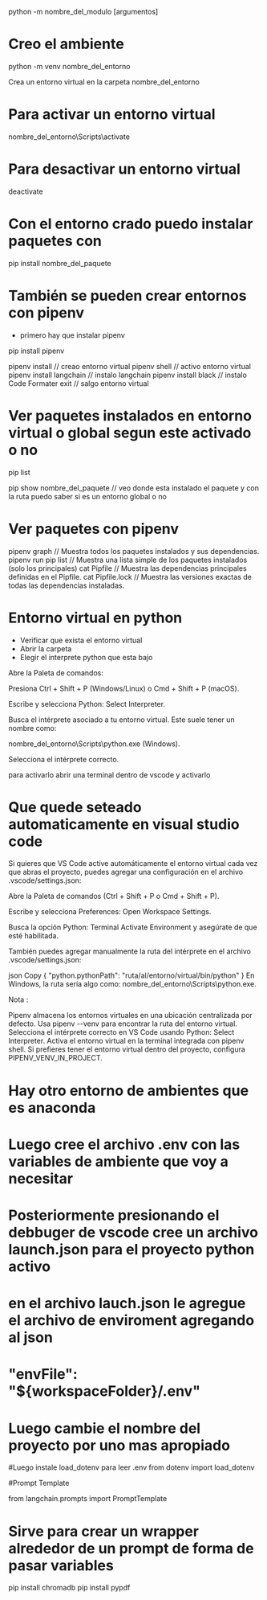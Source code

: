 python -m nombre_del_modulo [argumentos]

# Creo el ambiente

python -m venv nombre_del_entorno

Crea un entorno virtual en la carpeta nombre_del_entorno


# Para activar un entorno virtual

nombre_del_entorno\Scripts\activate

# Para desactivar un entorno virtual

deactivate

# Con el entorno crado puedo instalar paquetes con 

pip install nombre_del_paquete


# También se pueden crear entornos con pipenv

- primero hay que instalar pipenv

pip install pipenv


pipenv install                             // creao entorno virtual
pipenv shell                               // activo entorno virtual
pipenv install langchain                   // instalo langchain 
pipenv install black                       // instalo Code Formater
exit                                       // salgo entorno virtual


# Ver paquetes instalados en entorno virtual o global segun este activado o no

pip list

pip show nombre_del_paquete                // veo donde esta instalado el paquete y con la ruta puedo saber si es un entorno global o no


# Ver paquetes con pipenv

pipenv graph                              // Muestra todos los paquetes instalados y sus dependencias.
pipenv run pip list                       // Muestra una lista simple de los paquetes instalados (solo los principales)
cat Pipfile                               // Muestra las dependencias principales definidas en el Pipfile.
cat Pipfile.lock                          // Muestra las versiones exactas de todas las dependencias instaladas.


# Entorno virtual en python

- Verificar que exista el entorno virtual
- Abrir la carpeta
- Elegir el interprete python que esta bajo 

Abre la Paleta de comandos:

Presiona Ctrl + Shift + P (Windows/Linux) o Cmd + Shift + P (macOS).

Escribe y selecciona Python: Select Interpreter.

Busca el intérprete asociado a tu entorno virtual. Este suele tener un nombre como:

nombre_del_entorno\Scripts\python.exe (Windows).

Selecciona el intérprete correcto.

para activarlo abrir una terminal dentro de vscode y activarlo


# Que quede seteado automaticamente en visual studio code

Si quieres que VS Code active automáticamente el entorno virtual cada vez que abras el proyecto, puedes agregar una configuración en el archivo .vscode/settings.json:

Abre la Paleta de comandos (Ctrl + Shift + P o Cmd + Shift + P).

Escribe y selecciona Preferences: Open Workspace Settings.

Busca la opción Python: Terminal Activate Environment y asegúrate de que esté habilitada.

También puedes agregar manualmente la ruta del intérprete en el archivo .vscode/settings.json:

json
Copy
{
  "python.pythonPath": "ruta/al/entorno/virtual/bin/python"
}
En Windows, la ruta sería algo como: nombre_del_entorno\Scripts\python.exe.

Nota : 

Pipenv almacena los entornos virtuales en una ubicación centralizada por defecto.
Usa pipenv --venv para encontrar la ruta del entorno virtual.
Selecciona el intérprete correcto en VS Code usando Python: Select Interpreter.
Activa el entorno virtual en la terminal integrada con pipenv shell.
Si prefieres tener el entorno virtual dentro del proyecto, configura PIPENV_VENV_IN_PROJECT.


# Hay otro entorno de ambientes que es anaconda


# Luego cree el archivo .env con las variables de ambiente que voy a necesitar
# Posteriormente presionando el debbuger de vscode cree un archivo launch.json para el proyecto python activo
# en el archivo lauch.json le agregue el archivo de enviroment agregando al json 
# "envFile": "${workspaceFolder}/.env"
# Luego cambie el nombre del proyecto por uno mas apropiado

#Luego instale load_dotenv para leer .env
from dotenv import load_dotenv

#Prompt Template

from langchain.prompts import PromptTemplate

# Sirve para crear un wrapper alrededor de un prompt de forma de pasar variables

pip install chromadb
pip install pypdf
